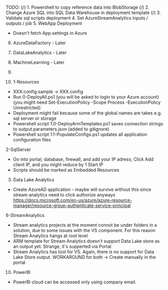 TODO:
(/) 1. Powershell to copy reference data into BlobStorage
(/) 2. Change Azure SQL into SQL Data Warehouse in deployment template
(/) 3. Validate sql scripts deployment
4. Set AzureStreamAnalytics inputs / outputs / job
5. WebApp Deployment
- Doesn't fetch App.settings in Azure
6. AzureDataFactory - Later
7. DataLakeAnalytics - Later
8. MachineLearning - Later
9. 

1. 1-Resources
- XXX.config.sample -> XXX.config
- Run 0-DeployAll.ps1 (you will be asked to login to your Azure account) (you might need Set-ExecutionPolicy -Scope Process -ExecutionPolicy Unrestricted)
- Deployment might fail because some of the global names are takes e.g. sql server or storage
- Powershell script 1.0-DeployArmTemplates.ps1 saves connection strings to output.parameters.json (added to gitignore)
- Powershell script 1.1-PopulateConfigs.ps1 updates all application configuration files


2-SqlServer
- Go into portal, database, firewall, and add your IP adress; Click Add client IP, and you might reduce by 1 Start IP
- Scripts should be marked as Embedded Resources

3. Data Lake Analytics
- Create AzureAD application - maybe will survive without this since stream analytics need to click authorize anyways
https://docs.microsoft.com/en-us/azure/azure-resource-manager/resource-group-authenticate-service-principal

6-StreamAnalytics
- Stream analytics projects at the moment connot be under folders in a solution, due to some issues with the VS component.
For this reason Stream Analytics hangs at root level
- ARM template for Stream Analytics doesn't support Data Lake store as an output yet. Strange, it's supperted via Portal
- Stream Analytics has tool for VS. Again, there is no support for Data Lake Store output.
	WORKAROUND for both -> Create manually in the portal

10. PowerBI
- PowerBI cloud can be accessed only using company email.



